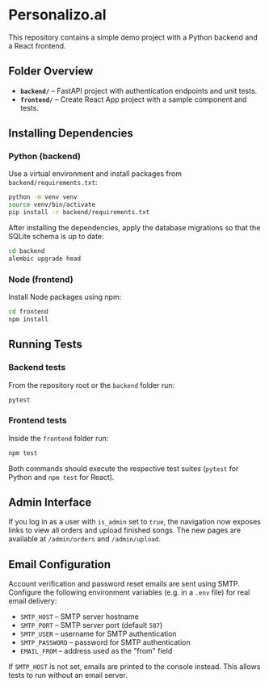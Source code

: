 # Personalizo.al

This repository contains a simple demo project with a Python backend and a React frontend.

## Folder Overview

- **`backend/`** – FastAPI project with authentication endpoints and unit tests.
- **`frontend/`** – Create React App project with a sample component and tests.

## Installing Dependencies

### Python (backend)

Use a virtual environment and install packages from `backend/requirements.txt`:

```bash
python -m venv venv
source venv/bin/activate
pip install -r backend/requirements.txt
```

After installing the dependencies, apply the database migrations so that the
SQLite schema is up to date:

```bash
cd backend
alembic upgrade head
```

### Node (frontend)

Install Node packages using npm:

```bash
cd frontend
npm install
```

## Running Tests

### Backend tests

From the repository root or the `backend` folder run:

```bash
pytest
```

### Frontend tests

Inside the `frontend` folder run:

```bash
npm test
```

Both commands should execute the respective test suites (`pytest` for Python and `npm test` for React).

## Admin Interface

If you log in as a user with `is_admin` set to `true`, the navigation now exposes links to view all orders and upload finished songs.  The new pages are available at `/admin/orders` and `/admin/upload`.

## Email Configuration

Account verification and password reset emails are sent using SMTP. Configure the
following environment variables (e.g. in a `.env` file) for real email delivery:

- `SMTP_HOST` – SMTP server hostname
- `SMTP_PORT` – SMTP server port (default `587`)
- `SMTP_USER` – username for SMTP authentication
- `SMTP_PASSWORD` – password for SMTP authentication
- `EMAIL_FROM` – address used as the "from" field

If `SMTP_HOST` is not set, emails are printed to the console instead. This
allows tests to run without an email server.
